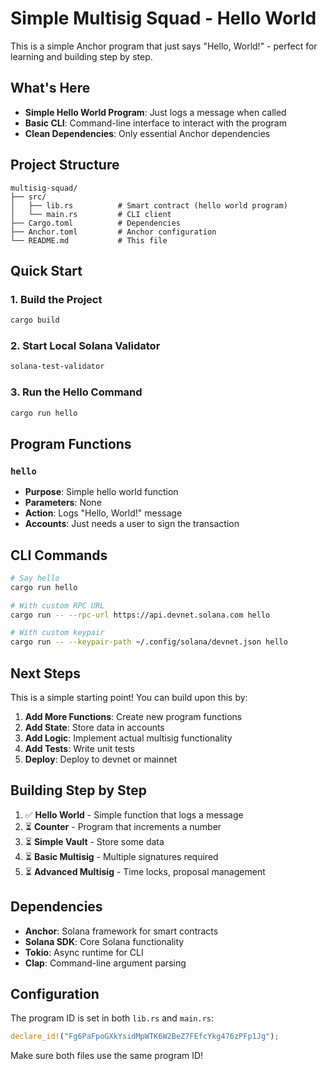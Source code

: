 # Simple Multisig Squad - Hello World

This is a simple Anchor program that just says "Hello, World!" - perfect for learning and building step by step.

## What's Here

- **Simple Hello World Program**: Just logs a message when called
- **Basic CLI**: Command-line interface to interact with the program
- **Clean Dependencies**: Only essential Anchor dependencies

## Project Structure

```
multisig-squad/
├── src/
│   ├── lib.rs          # Smart contract (hello world program)
│   └── main.rs         # CLI client
├── Cargo.toml          # Dependencies
├── Anchor.toml         # Anchor configuration
└── README.md           # This file
```

## Quick Start

### 1. Build the Project

```bash
cargo build
```

### 2. Start Local Solana Validator

```bash
solana-test-validator
```

### 3. Run the Hello Command

```bash
cargo run hello
```

## Program Functions

### `hello`
- **Purpose**: Simple hello world function
- **Parameters**: None
- **Action**: Logs "Hello, World!" message
- **Accounts**: Just needs a user to sign the transaction

## CLI Commands

```bash
# Say hello
cargo run hello

# With custom RPC URL
cargo run -- --rpc-url https://api.devnet.solana.com hello

# With custom keypair
cargo run -- --keypair-path ~/.config/solana/devnet.json hello
```

## Next Steps

This is a simple starting point! You can build upon this by:

1. **Add More Functions**: Create new program functions
2. **Add State**: Store data in accounts
3. **Add Logic**: Implement actual multisig functionality
4. **Add Tests**: Write unit tests
5. **Deploy**: Deploy to devnet or mainnet

## Building Step by Step

1. ✅ **Hello World** - Simple function that logs a message
2. ⏳ **Counter** - Program that increments a number
3. ⏳ **Simple Vault** - Store some data
4. ⏳ **Basic Multisig** - Multiple signatures required
5. ⏳ **Advanced Multisig** - Time locks, proposal management

## Dependencies

- **Anchor**: Solana framework for smart contracts
- **Solana SDK**: Core Solana functionality
- **Tokio**: Async runtime for CLI
- **Clap**: Command-line argument parsing

## Configuration

The program ID is set in both `lib.rs` and `main.rs`:
```rust
declare_id!("Fg6PaFpoGXkYsidMpWTK6W2BeZ7FEfcYkg476zPFp1Jg");
```

Make sure both files use the same program ID!
